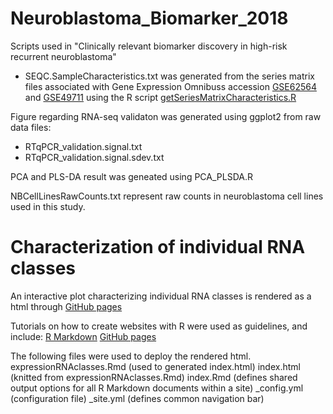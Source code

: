 # Neuroblastoma_Biomarker_2018
Scripts used in "Clinically relevant biomarker discovery in high-risk recurrent neuroblastoma"

- SEQC.SampleCharacteristics.txt was generated from the series matrix files associated with Gene Expression Omnibuss accession [GSE62564](https://www.ncbi.nlm.nih.gov/geo/query/acc.cgi?acc=GSE62564) and [GSE49711](https://www.ncbi.nlm.nih.gov/geo/query/acc.cgi?acc=GSE49711) using the R script [getSeriesMatrixCharacteristics.R](https://github.com/utnesp/NORAD/blob/master/getSeriesMatrixCharacteristics.R)

Figure regarding RNA-seq validaton was generated using ggplot2 from raw data files:
- RTqPCR_validation.signal.txt
- RTqPCR_validation.signal.sdev.txt

PCA and PLS-DA result was geneated using PCA_PLSDA.R 

NBCellLinesRawCounts.txt represent raw counts in neuroblastoma cell lines used in this study.

# Characterization of individual RNA classes
An interactive plot characterizing individual RNA classes is rendered as a html through [GitHub pages](https://utnesp.github.io/Neuroblastoma_Biomarker_2018/)

Tutorials on how to create websites with R were used as guidelines, and include:
[R Markdown](https://rmarkdown.rstudio.com/rmarkdown_websites.html)
[GitHub pages](https://pages.github.com)

The following files were used to deploy the rendered html. 
expressionRNAclasses.Rmd (used to generated index.html)
index.html (knitted from expressionRNAclasses.Rmd)
index.Rmd (defines shared output options for all R Markdown documents within a site)
_config.yml (configuration file)
_site.yml (defines common navigation bar)



